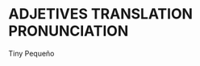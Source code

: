 
# ADJETIVES                 TRANSLATION                 PRONUNCIATION           

Tiny                        Pequeño